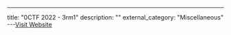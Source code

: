 ---
title: "0CTF 2022 - 3rm1"
description: ""
external_category: "Miscellaneous"
---[Visit Website](https://github.com/ceclin/0ctf-2022-soln-3rm1)

